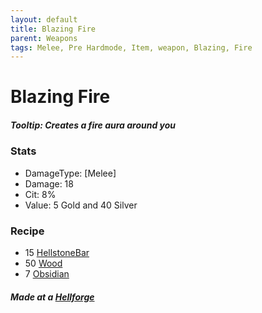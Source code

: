 ```yaml
---
layout: default
title: Blazing Fire
parent: Weapons
tags: Melee, Pre Hardmode, Item, weapon, Blazing, Fire
---
```


# Blazing Fire

##### Tooltip: *Creates a fire aura around you*

### Stats
- DamageType: [Melee]
- Damage: 18
- Cit: 8%
- Value: 5 Gold and 40 Silver

### Recipe
- 15 [HellstoneBar](https://terraria.gamepedia.com/Hellstone_Bar)
- 50 [Wood](https://terraria.gamepedia.com/Wood)
- 7 [Obsidian](https://terraria.gamepedia.com/Obsidian)

##### Made at a [Hellforge](https://terraria.fandom.com/wiki/Work_Benches)
